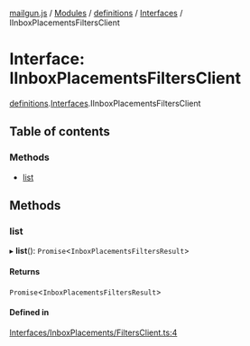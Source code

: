 [mailgun.js](../README.md) / [Modules](../modules.md) / [definitions](../modules/definitions.md) / [Interfaces](../modules/definitions.Interfaces.md) / IInboxPlacementsFiltersClient

# Interface: IInboxPlacementsFiltersClient

[definitions](../modules/definitions.md).[Interfaces](../modules/definitions.Interfaces.md).IInboxPlacementsFiltersClient

## Table of contents

### Methods

- [list](definitions.Interfaces.IInboxPlacementsFiltersClient.md#list)

## Methods

### list

▸ **list**(): `Promise`\<`InboxPlacementsFiltersResult`\>

#### Returns

`Promise`\<`InboxPlacementsFiltersResult`\>

#### Defined in

[Interfaces/InboxPlacements/FiltersClient.ts:4](https://github.com/mailgun/mailgun.js/blob/aa3958c/lib/Interfaces/InboxPlacements/FiltersClient.ts#L4)
